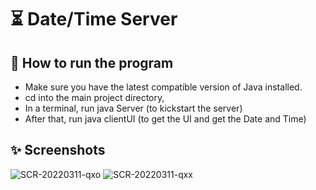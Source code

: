 # ⏳ Date/Time Server

## 🔐 How to run the program

- Make sure you have the latest compatible version of Java installed.
- cd into the main project directory,
- In a terminal, run java Server (to kickstart the server)
- After that, run java clientUI (to get the UI and get the Date and Time)

## ✨ Screenshots

![SCR-20220311-qxo](https://user-images.githubusercontent.com/20516641/157995166-fe6bddfb-f04b-40dd-8ccc-2b6337f9c4cf.png)
![SCR-20220311-qxx](https://user-images.githubusercontent.com/20516641/157995167-9ad2eaa5-7e43-4181-b1fb-b8dea22b0c43.png)
